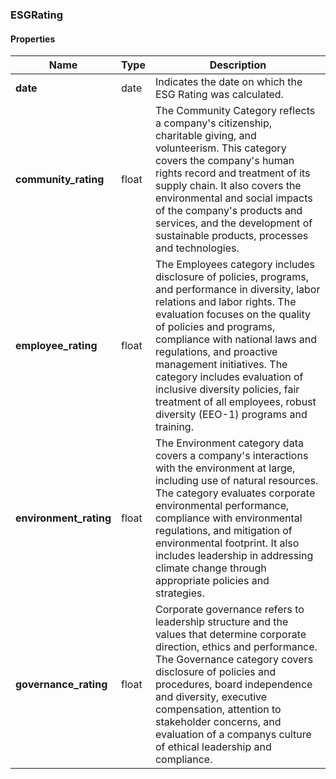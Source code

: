 

[//]: # (CLASS:ESGRating)

[//]: # (KIND:object)

### ESGRating

#### Properties

[//]: # (START_DEFINITION)

Name | Type | Description
------------ | ------------- | -------------
**date** | date | Indicates the date on which the ESG Rating was calculated. &nbsp;
**community_rating** | float | The Community Category reflects a company&#39;s citizenship, charitable giving, and volunteerism. This category covers the company&#39;s human rights record and treatment of its supply chain. It also covers the environmental and social impacts of the company&#39;s products and services, and the development of sustainable products, processes and technologies. &nbsp;
**employee_rating** | float | The Employees category includes disclosure of policies, programs, and performance in diversity, labor relations and labor rights. The evaluation focuses on the quality of policies and programs, compliance with national laws and regulations, and proactive management initiatives. The category includes evaluation of inclusive diversity policies, fair treatment of all employees, robust diversity (EEO-1) programs and training. &nbsp;
**environment_rating** | float | The Environment category data covers a company&#39;s interactions with the environment at large, including use of natural resources. The category evaluates corporate environmental performance, compliance with environmental regulations, and mitigation of environmental footprint. It also includes leadership in addressing climate change through appropriate policies and strategies. &nbsp;
**governance_rating** | float | Corporate governance refers to leadership structure and the values that determine corporate direction, ethics and performance. The Governance category covers disclosure of policies and procedures, board independence and diversity, executive compensation, attention to stakeholder concerns, and evaluation of a companys culture of ethical leadership and compliance. &nbsp;

[//]: # (END_DEFINITION)



